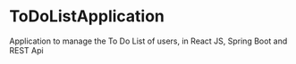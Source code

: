 # ToDoListApplication
Application to manage the To Do List of users, in React JS, Spring Boot and REST Api
